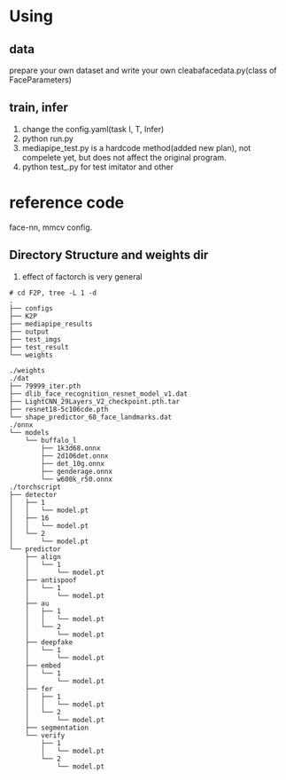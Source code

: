 # Using
## data
prepare your own dataset and write your own cleabafacedata.py(class of FaceParameters)
## train, infer
1. change the config.yaml(task I, T, Infer)
2. python run.py
3. mediapipe_test.py is a hardcode method(added new plan), not compelete yet, but does not affect the original program.
4. python test_.py for test imitator and other
# reference code
face-nn, mmcv config. 

## Directory Structure and weights dir 
1. effect of factorch is very general
```
# cd F2P, tree -L 1 -d
.
├── configs
├── K2P
├── mediapipe_results
├── output
├── test_imgs
├── test_result
└── weights
```

```
./weights
./dat
├── 79999_iter.pth
├── dlib_face_recognition_resnet_model_v1.dat
├── LightCNN_29Layers_V2_checkpoint.pth.tar
├── resnet18-5c106cde.pth
└── shape_predictor_68_face_landmarks.dat
./onnx
└── models
    └── buffalo_l
        ├── 1k3d68.onnx
        ├── 2d106det.onnx
        ├── det_10g.onnx
        ├── genderage.onnx
        └── w600k_r50.onnx
./torchscript
├── detector
│   ├── 1
│   │   └── model.pt
│   ├── 16
│   │   └── model.pt
│   └── 2
│       └── model.pt
└── predictor
    ├── align
    │   └── 1
    │       └── model.pt
    ├── antispoof
    │   └── 1
    │       └── model.pt
    ├── au
    │   ├── 1
    │   │   └── model.pt
    │   └── 2
    │       └── model.pt
    ├── deepfake
    │   └── 1
    │       └── model.pt
    ├── embed
    │   └── 1
    │       └── model.pt
    ├── fer
    │   ├── 1
    │   │   └── model.pt
    │   └── 2
    │       └── model.pt
    ├── segmentation
    └── verify
        ├── 1
        │   └── model.pt
        └── 2
            └── model.pt
```
